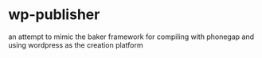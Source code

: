 wp-publisher
============

an attempt to mimic the baker framework for compiling with phonegap and using wordpress as the creation platform
